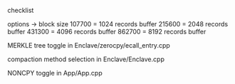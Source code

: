 checklist

options -> block size
107700 = 1024 records buffer
215600 = 2048 records buffer
431300 = 4096 records buffer
862700 = 8192 records buffer

MERKLE tree toggle in Enclave/zerocpy/ecall_entry.cpp

compaction method selection in Enclave/Enclave.cpp

NONCPY toggle in App/App.cpp
